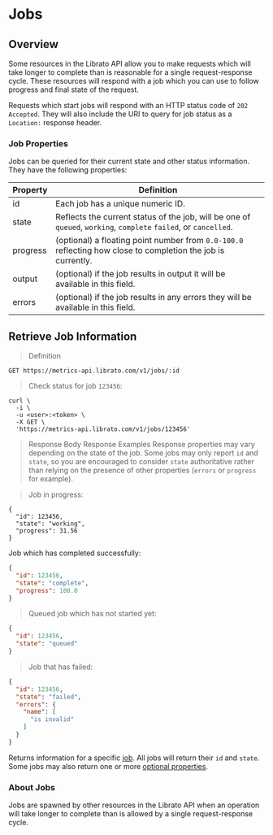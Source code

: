 # Jobs

## Overview

Some resources in the Librato API allow you to make requests which will take longer to complete than is reasonable for a single request-response cycle. These resources will respond with a job which you can use to follow progress and final state of the request.

Requests which start jobs will respond with an HTTP status code of `202 Accepted`. They will also include the URI to query for job status as a `Location:` response header.

### Job Properties

Jobs can be queried for their current state and other status information. They have the following properties:

Property | Definition
-------- | ----------
id | Each job has a unique numeric ID.
state | Reflects the current status of the job, will be one of `queued`, `working`, `complete` `failed`, or `cancelled`.
progress | (optional) a floating point number from `0.0-100.0` reflecting how close to completion the job is currently.
output | (optional) if the job results in output it will be available in this field.
errors | (optional) if the job results in any errors they will be available in this field.

## Retrieve Job Information

>Definition

```
GET https://metrics-api.librato.com/v1/jobs/:id
```

>Check status for job `123456`:

```shell
curl \
  -i \
  -u <user>:<token> \
  -X GET \
  'https://metrics-api.librato.com/v1/jobs/123456'
```

>Response Body Response Examples Response properties may vary depending on the state of the job. Some jobs may only report `id` and `state`, so you are encouraged to consider `state` authoritative rather than relying on the presence of other properties (`errors` or `progress` for example).

>Job in progress:

```
{
  "id": 123456,
  "state": "working",
  "progress": 31.56
}
```

Job which has completed successfully:

```json
{
  "id": 123456,
  "state": "complete",
  "progress": 100.0
}
```

>Queued job which has not started yet:

```json
{
  "id": 123456,
  "state": "queued"
}
```

>Job that has failed:

```json
{
  "id": 123456,
  "state": "failed",
  "errors": {
    "name": [
      "is invalid"
    ]
  }
}
```

Returns information for a specific [job](http://dev.librato.com/v1/jobs). All jobs will return their `id` and `state`. Some jobs may also return one or more [optional properties](#jobs).

### About Jobs

Jobs are spawned by other resources in the Librato API when an operation will take longer to complete than is allowed by a single request-response cycle.
